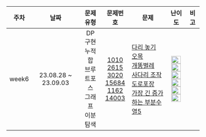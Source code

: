 | 주차 | 날짜 | 문제 유형 | 문제번호| 문제 | 난이도 | 비고 |
|:---:|:---:|:---:|:---:|:---:|:---:|:---:|
| week6 | 23.08.28 ~ 23.09.03 | DP <br> 구현 <br> 누적합 <br> 브루트포스 <br> 그래프 <br> 이분탐색 <br>| [1010](https://www.acmicpc.net/problem/1010) <br> [2615](https://www.acmicpc.net/problem/2615) <br> [3020](https://www.acmicpc.net/problem/3020) <br> [15684](https://www.acmicpc.net/problem/15684) <br> [1162](https://www.acmicpc.net/problem/1162) <br> [14003](https://www.acmicpc.net/problem/14003) <br> | <p align=left> [다리 놓기](https://www.acmicpc.net/problem/1010) <br> [오목](https://www.acmicpc.net/problem/2615) <br> [개똥벌레](https://www.acmicpc.net/problem/3020) <br> [사다리 조작](https://www.acmicpc.net/problem/15684) <br> [도로포장](https://www.acmicpc.net/problem/1162) <br> [가장 긴 증가하는 부분수열5](https://www.acmicpc.net/problem/14003) <br> | <img height="20px" width="25px" src="https://static.solved.ac/tier_small/6.svg"/> <br> <img height="20px" width="25px" src="https://static.solved.ac/tier_small/10.svg"/> <br> <img height="20px" width="25px" src="https://static.solved.ac/tier_small/12.svg"/> <br> <img height="20px" width="25px" src="https://static.solved.ac/tier_small/14.svg"/> <br> <img height="20px" width="25px" src="https://static.solved.ac/tier_small/15.svg"/> <br> <img height="20px" width="25px" src="https://static.solved.ac/tier_small/16.svg"/> <br>| <br><br><br><br> |
